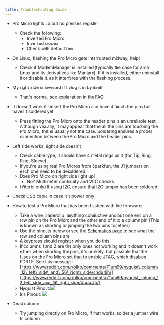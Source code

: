 ```yaml
---
title: Troubleshooting Guide
---
```


- Pro Micro lights up but no presses register
    - Check the following:
        - Inverted Pro Micro
        - Inverted diodes
        - Check with default hex

- On Linux, flashing the Pro Micro gets interrupted midway, help!
    - Check if ModemManager is installed (typically the case for Arch Linux and its derivatives like Manjaro). If it is installed, either uninstall it or disable it, as it interferes with the flashing process.

- My right side is inverted if I plug it in by itself
    - That's normal, see explanation in the FAQ

- It doesn't work if I insert the Pro Micro and have it touch the pins but haven't soldered yet
    - Press fitting the Pro Micro onto the header pins is an unreliable test. Although visually, it may appear that the all the pins are touching the Pro Micro, this is usually not the case. Soldering ensures a proper connection between the Pro Micro and the header pins.

- Left side works, right side doesn't
    - Check cable type, it should have 4 metal rings on it \(for Tip, Ring, Ring, Sleeve\)
    - If you're using real Pro Micros from Sparkfun, the J1 jumpers on each one need to be desoldered.
    - Does Pro Micro on right side light up?
        * No? Multimeter continuity and VCC checks
    - (Viterbi only) If using I2C, ensure that I2C jumper has been soldered

- Check USB cable in case it's power only

- How to test a Pro Micro that has been flashed with the firmware:
    - Take a wire, paperclip, anything conductive and put one end on a row pin on the Pro Micro and the other end of it to a column pin (This is known as shorting or jumping the two pins together)
    - Use the pinouts below or see the [Schematics page](schematics.md) to see what the row and column pins are
    - A keypress should register when you do this
    - If columns 1 and 2 are the only ones not working and it doesn't work either when shorting the pins, it's unlikely, but possible that the fuses on the Pro Micro set that to enable JTAG, which disables PORTF. See this message: [https://www.reddit.com/r/olkb/comments/71um69/nyquist\_column\_12\_left\_side\_and\_56\_right\_side/dndu4jh/](https://www.reddit.com/r/olkb/comments/71um69/nyquist_column_12_left_side_and_56_right_side/dndu4jh/)
    * Nyquist Pinout:![](./assets/images/misc/CNxRMGg.png)
    * Iris Pinout:
      ![](./assets/images/misc/JdiVIcG.png)

- Dead column
    - Try jumping directly on Pro Micro, if that works, solder a jumper wire to column


